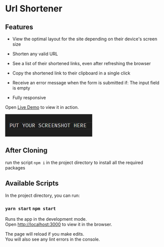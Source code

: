 # Url Shortener

## Features
- View the optimal layout for the site depending on their device's screen size

- Shorten any valid URL

- See a list of their shortened links, even after refreshing the browser

- Copy the shortened link to their clipboard in a single click

- Receive an error message when the form is submitted if: The input field is empty

- Fully responsive

Open [Live Demo](<the link>) to view it in action.


![preview sreenshot](screenShot.jpg)

## After Cloning

run the script `npm i` in the project directory to install all the required packages

## Available Scripts

In the project directory, you can run:

### `yarn start` `npm start`

Runs the app in the development mode.\
Open [http://localhost:3000](http://localhost:3000) to view it in the browser.

The page will reload if you make edits.\
You will also see any lint errors in the console.

